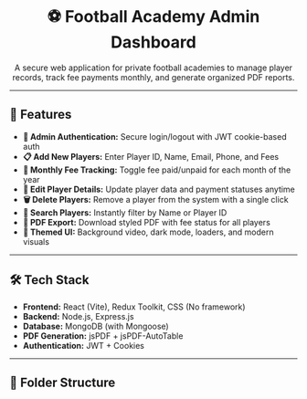 <h1 align="center">⚽ Football Academy Admin Dashboard</h1>

<p align="center">
  A secure web application for private football academies to manage player records, track fee payments monthly, and generate organized PDF reports.
</p>

---

## 🚀 Features

<ul>
  <li><strong>🔐 Admin Authentication:</strong> Secure login/logout with JWT cookie-based auth</li>
  <li><strong>📋 Add New Players:</strong> Enter Player ID, Name, Email, Phone, and Fees</li>
  <li><strong>📅 Monthly Fee Tracking:</strong> Toggle fee paid/unpaid for each month of the year</li>
  <li><strong>📝 Edit Player Details:</strong> Update player data and payment statuses anytime</li>
  <li><strong>🗑️ Delete Players:</strong> Remove a player from the system with a single click</li>
  <li><strong>🔎 Search Players:</strong> Instantly filter by Name or Player ID</li>
  <li><strong>📄 PDF Export:</strong> Download styled PDF with fee status for all players</li>
  <li><strong>🎥 Themed UI:</strong> Background video, dark mode, loaders, and modern visuals</li>
</ul>

---

## 🛠 Tech Stack

<ul>
  <li><strong>Frontend:</strong> React (Vite), Redux Toolkit, CSS (No framework)</li>
  <li><strong>Backend:</strong> Node.js, Express.js</li>
  <li><strong>Database:</strong> MongoDB (with Mongoose)</li>
  <li><strong>PDF Generation:</strong> jsPDF + jsPDF-AutoTable</li>
  <li><strong>Authentication:</strong> JWT + Cookies</li>
</ul>

---

## 📂 Folder Structure


